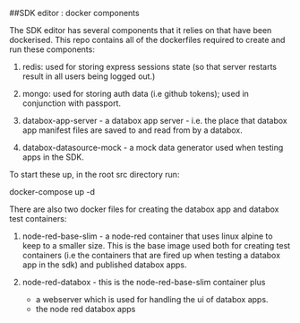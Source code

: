 ##SDK editor : docker components

The SDK editor has several components that it relies on that have been dockerised.  This repo contains all of the dockerfiles required to create and run these components:

1.  redis:  used for storing express sessions state (so that server restarts result in  all users being logged out.)

2.  mongo: used for storing auth data (i.e github tokens); used in conjunction with passport.

3. databox-app-server - a databox app server - i.e. the place that databox app manifest files are saved to and read from by a databox.

4.  databox-datasource-mock - a mock data generator used when testing apps in the SDK.


To start these up, in the root src directory run:

  docker-compose up -d

There are also two docker files for creating the databox app and databox test containers:

1. node-red-base-slim - a node-red container that uses linux alpine to keep to a smaller size.   This is the base image used both for creating test containers (i.e the containers that are fired up when testing a databox app in the sdk) and published databox apps.

2. node-red-databox - this is the node-red-base-slim container plus

	* a webserver which is used for handling the ui of databox apps. 
	* the node red databox apps

